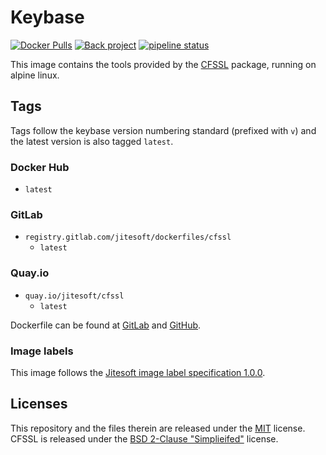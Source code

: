 # Keybase

[![Docker Pulls](https://img.shields.io/docker/pulls/jitesoft/cfssl.svg)](https://cloud.docker.com/u/jitesoft/repository/docker/jitesoft/cfssl)
[![Back project](https://img.shields.io/badge/Open%20Collective-Tip%20the%20devs!-blue.svg)](https://opencollective.com/jitesoft-open-source)
[![pipeline status](https://gitlab.com/jitesoft/dockerfiles/cfssl/badges/master/pipeline.svg)](https://gitlab.com/jitesoft/dockerfiles/cfssl/commits/master)

This image contains the tools provided by the [CFSSL](https://cfssl.org/) package, running on alpine linux.  

## Tags

Tags follow the keybase version numbering standard (prefixed with `v`) and the latest version is also tagged `latest`.

### Docker Hub

* `latest`

### GitLab

* `registry.gitlab.com/jitesoft/dockerfiles/cfssl`
  * `latest`

### Quay.io

* `quay.io/jitesoft/cfssl`
  * `latest`

Dockerfile can be found at [GitLab](https://gitlab.com/jitesoft/dockerfiles/cfssl) and [GitHub](https://github.com/jitesoft/docker-cfssl).

### Image labels

This image follows the [Jitesoft image label specification 1.0.0](https://gitlab.com/snippets/1866155).

## Licenses

This repository and the files therein are released under the [MIT](https://gitlab.com/jitesoft/dockerfiles/keybase/blob/master/LICENSE) license.  
CFSSL is released under the [BSD 2-Clause "Simplieifed"](https://github.com/cloudflare/cfssl/blob/master/LICENSE) license.
